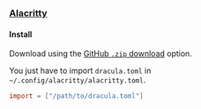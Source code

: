 ### [Alacritty](https://github.com/alacritty/alacritty)

#### Install

Download using the [GitHub `.zip` download](https://github.com/dracula/alacritty/archive/master.zip) option.

You just have to import `dracula.toml` in `~/.config/alacritty/alacritty.toml`.

```toml
import = ["/path/to/dracula.toml"]
```
